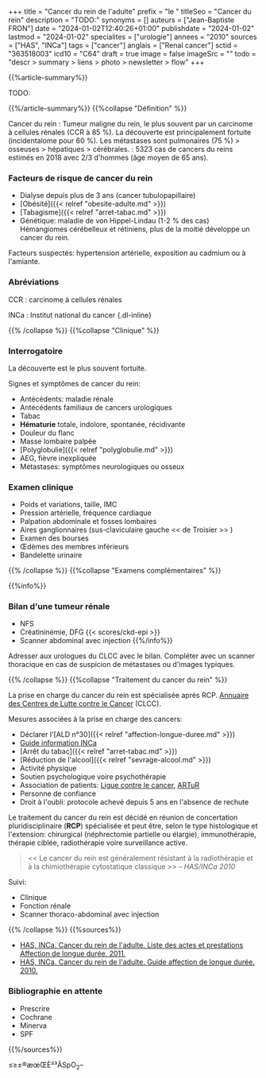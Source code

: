+++
title = "Cancer du rein de l'adulte"
prefix = "le "
titleSeo = "Cancer du rein"
description = "TODO:"
synonyms = []
auteurs = ["Jean-Baptiste FRON"]
date = "2024-01-02T12:40:26+01:00"
publishdate = "2024-01-02"
lastmod = "2024-01-02"
specialites = ["urologie"]
annees = "2010"
sources = ["HAS", "INCa"]
tags = ["cancer"]
anglais = ["Renal cancer"]
sctid = "363518003"
icd10 = "C64"
draft = true
image = false
imageSrc = ""
todo = "descr > summary > liens > photo > newsletter > flow"
+++

{{%article-summary%}}

TODO:

{{%/article-summary%}}
{{%collapse "Définition" %}}

Cancer du rein
: Tumeur maligne du rein, le plus souvent par un carcinome à cellules rénales (CCR à 85 %). La découverte est principalement fortuite (incidentalome pour 60 %). Les métastases sont pulmonaires (75 %) > osseuses > hépatiques > cérébrales.
: 5323 cas de cancers du reins estimés en 2018 avec 2/3 d'hommes (âge moyen de 65 ans).

### Facteurs de risque de cancer du rein

- Dialyse depuis plus de 3 ans (cancer tubulopapillaire)
- [Obésité]({{< relref "obesite-adulte.md" >}})
- [Tabagisme]({{< relref "arret-tabac.md" >}})
- Génétique: maladie de von Hippel-Lindau (1-2 % des cas)  
  Hémangiomes cérébelleux et rétiniens, plus de la moitié développe un cancer du rein.

Facteurs suspectés: hypertension artérielle, exposition au cadmium ou à l'amiante.

### Abréviations

CCR
: carcinome à cellules rénales

INCa
: Institut national du cancer
{.dl-inline}

{{% /collapse %}}
{{%collapse "Clinique" %}}

### Interrogatoire

La découverte est le plus souvent fortuite.

Signes et symptômes de cancer du rein:

- Antécédents: maladie rénale
- Antécédents familiaux de cancers urologiques
- Tabac
- **Hématurie** totale, indolore, spontanée, récidivante
- Douleur du flanc
- Masse lombaire palpée
- [Polyglobulie]({{< relref "polyglobulie.md" >}})
- AEG, fièvre inexpliquée
- Métastases: symptômes neurologiques ou osseux

### Examen clinique

- Poids et variations, taille, IMC
- Pression artérielle, fréquence cardiaque
- Palpation abdominale et fosses lombaires
- Aires ganglionnaires (sus-claviculaire gauche << de Troisier >> )
- Examen des bourses
- Œdèmes des membres inférieurs
- Bandelette urinaire

{{% /collapse %}}
{{%collapse "Examens complémentaires" %}}

{{%info%}}

### Bilan d'une tumeur rénale

- NFS
- Créatininémie, DFG {{< scores/ckd-epi >}}
- Scanner abdominal avec injection
{{%/info%}}

Adresser aux urologues du CLCC avec le bilan. Compléter avec un scanner thoracique en cas de suspicion de métastases ou d'images typiques.

{{% /collapse %}}
{{%collapse "Traitement du cancer du rein" %}}

La prise en charge du cancer du rein est spécialisée après RCP. [Annuaire des Centres de Lutte contre le Cancer](https://www.e-cancer.fr/Professionnels-de-sante/L-organisation-de-l-offre-de-soins/Traitements-du-cancer-les-etablissements-autorises/Carte-interactive-de-l-offre-de-soins-en-cancerologie) (CLCC).

Mesures associées à la prise en charge des cancers:

- Déclarer l'[ALD n°30]({{< relref "affection-longue-duree.md" >}})
- [Guide information INCa](https://www.e-cancer.fr/Patients-et-proches/Les-cancers/Cancer-du-rein/Points-cles)
- [Arrêt du tabac]({{< relref "arret-tabac.md" >}})
- [Réduction de l'alcool]({{< relref "sevrage-alcool.md" >}})
- Activité physique
- Soutien psychologique voire psychothérapie
- Association de patients: [Ligue contre le cancer](https://www.ligue-cancer.net), [ARTuR](https://artur-rein.org)
- Personne de confiance
- Droit à l'oubli: protocole achevé depuis 5 ans en l'absence de rechute

Le traitement du cancer du rein est décidé en réunion de concertation pluridisciplinaire (**RCP**) spécialisée et peut être, selon le type histologique et l'extension: chirurgical (néphrectomie partielle ou élargie), immunothérapie, thérapie ciblée, radiothérapie voire surveillance active.

> << Le cancer du rein est généralement résistant à la radiothérapie et à la chimiothérapie cytostatique classique >> – *HAS/INCa 2010*

Suivi:

- Clinique
- Fonction rénale
- Scanner thoraco-abdominal avec injection

{{% /collapse %}}
{{%sources%}}

- [HAS, INCa. Cancer du rein de l'adulte. Liste des actes et prestations Affection de longue durée. 2011.](https://www.e-cancer.fr/Professionnels-de-sante/Recommandations-et-outils-d-aide-a-la-pratique/Cancers-uronephrologiques)
- [HAS, INCa. Cancer du rein de l'adulte. Guide affection de longue durée. 2010.](https://www.e-cancer.fr/Professionnels-de-sante/Recommandations-et-outils-d-aide-a-la-pratique/Cancers-uronephrologiques)

### Bibliographie en attente

- Prescrire
- Cochrane
- Minerva
- SPF

{{%/sources%}}

≤≥±®æœŒÈ²³ÂSpO<sub>2</sub>–
